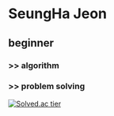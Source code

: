 # SeungHa Jeon

## beginner
### >> algorithm
### >> problem solving
 
[![Solved.ac tier](http://mazassumnida.wtf/api/v2/generate_badge?boj=seuha516)](https://solved.ac/seuha516)

<!-- [![SeungHa's GitHub stats](https://github-readme-stats.vercel.app/api?username=seuha516)](https://github.com/anuraghazra/github-readme-stats) -->
